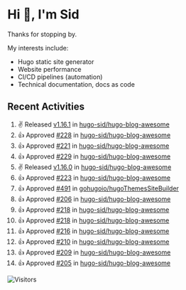 # Hi 👋, I'm Sid

Thanks for stopping by. 

My interests include:
- Hugo static site generator
- Website performance
- CI/CD pipelines (automation)
- Technical documentation, docs as code


## Recent Activities

<!--RECENT_ACTIVITY:start-->
1. ✌️ Released [v1.16.1](https://github.com/hugo-sid/hugo-blog-awesome/releases/tag/v1.16.1) in [hugo-sid/hugo-blog-awesome](https://github.com/hugo-sid/hugo-blog-awesome)<br>
2. 👍 Approved [#228](https://github.com/hugo-sid/hugo-blog-awesome/pull/228#pullrequestreview-2274158903) in [hugo-sid/hugo-blog-awesome](https://github.com/hugo-sid/hugo-blog-awesome)<br>
3. 👍 Approved [#221](https://github.com/hugo-sid/hugo-blog-awesome/pull/221#pullrequestreview-2274158854) in [hugo-sid/hugo-blog-awesome](https://github.com/hugo-sid/hugo-blog-awesome)<br>
4. 👍 Approved [#229](https://github.com/hugo-sid/hugo-blog-awesome/pull/229#pullrequestreview-2274158814) in [hugo-sid/hugo-blog-awesome](https://github.com/hugo-sid/hugo-blog-awesome)<br>
5. ✌️ Released [v1.16.0](https://github.com/hugo-sid/hugo-blog-awesome/releases/tag/v1.16.0) in [hugo-sid/hugo-blog-awesome](https://github.com/hugo-sid/hugo-blog-awesome)<br>
6. 👍 Approved [#223](https://github.com/hugo-sid/hugo-blog-awesome/pull/223#pullrequestreview-2268407881) in [hugo-sid/hugo-blog-awesome](https://github.com/hugo-sid/hugo-blog-awesome)<br>
7. 👍 Approved [#491](https://github.com/gohugoio/hugoThemesSiteBuilder/pull/491#pullrequestreview-2259214296) in [gohugoio/hugoThemesSiteBuilder](https://github.com/gohugoio/hugoThemesSiteBuilder)<br>
8. 👍 Approved [#206](https://github.com/hugo-sid/hugo-blog-awesome/pull/206#pullrequestreview-2254988946) in [hugo-sid/hugo-blog-awesome](https://github.com/hugo-sid/hugo-blog-awesome)<br>
9. 👍 Approved [#218](https://github.com/hugo-sid/hugo-blog-awesome/pull/218#pullrequestreview-2214577957) in [hugo-sid/hugo-blog-awesome](https://github.com/hugo-sid/hugo-blog-awesome)<br>
10. 👍 Approved [#218](https://github.com/hugo-sid/hugo-blog-awesome/pull/218#pullrequestreview-2214577957) in [hugo-sid/hugo-blog-awesome](https://github.com/hugo-sid/hugo-blog-awesome)<br>
11. 👍 Approved [#216](https://github.com/hugo-sid/hugo-blog-awesome/pull/216#pullrequestreview-2214574878) in [hugo-sid/hugo-blog-awesome](https://github.com/hugo-sid/hugo-blog-awesome)<br>
12. 👍 Approved [#210](https://github.com/hugo-sid/hugo-blog-awesome/pull/210#pullrequestreview-2193225748) in [hugo-sid/hugo-blog-awesome](https://github.com/hugo-sid/hugo-blog-awesome)<br>
13. 👍 Approved [#209](https://github.com/hugo-sid/hugo-blog-awesome/pull/209#pullrequestreview-2191220223) in [hugo-sid/hugo-blog-awesome](https://github.com/hugo-sid/hugo-blog-awesome)<br>
14. 👍 Approved [#205](https://github.com/hugo-sid/hugo-blog-awesome/pull/205#pullrequestreview-2182460818) in [hugo-sid/hugo-blog-awesome](https://github.com/hugo-sid/hugo-blog-awesome)<br>
<!--RECENT_ACTIVITY:end-->

![Visitors](https://api.visitorbadge.io/api/visitors?path=https%3A%2F%2Fgithub.com%2Fhugo-sid%2Fhugo-sid&countColor=%2337d67a&style=flat&labelStyle=upper)

